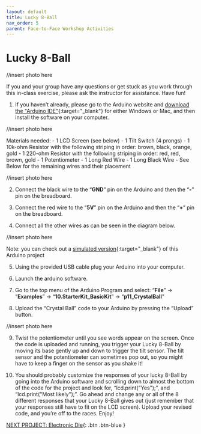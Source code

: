 ```yaml
---
layout: default
title: Lucky 8-Ball
nav_order: 5
parent: Face-to-Face Workshop Activities
---
```


# Lucky 8-Ball

//insert photo here

If you and your group have any questions or get stuck as you work through this in-class exercise, please ask the instructor for assistance.  Have fun!

1. If you haven’t already, please go to the Arduino website and [download the "Arduino IDE"](https://www.arduino.cc/en/Main/Software){:target="_blank"} for either Windows or Mac, and then install the software on your computer.

//insert photo here

Materials needed:
          - 1 LCD Screen (see below)
          - 1 Tilt Switch (4 prongs)
          - 1 10k-ohm Resistor with the following striping in order: brown, black, orange, gold
          - 1 220-ohm Resistor with the following striping in order: red, red, brown, gold
          - 1 Potentiometer
          - 1 Long Red Wire
          - 1 Long Black Wire
          - See Below for the remaining wires and their placement

//insert photo here

2. Connect the black wire to the “**GND**” pin on the Arduino and then the “**-**” pin on the breadboard.

3. Connect the red wire to the “**5V**” pin on the Arduino and then the “**+**” pin on the breadboard.

4. Connect all the other wires as can be seen in the diagram below.

//insert photo here

Note: you can check out a [simulated version](https://goo.gl/9Lo9wQ){:target="_blank"} of this Arduino project

5. Using the provided USB cable plug your Arduino into your computer.

6. Launch the arduino software.

7. Go to the top menu of the Arduino Program and select: “**File**” -> “**Examples**” -> “**10.StarterKit_BasicKit**” -> “**p11_CrystalBall**”

8. Upload the “Crystal Ball” code to your Arduino by pressing the “Upload” button.

//insert photo here

9. Twist the potentiometer until you see words appear on the screen. Once the code is uploaded and running, you trigger your Lucky 8-Ball by moving its base gently up and down to trigger the tilt sensor. The tilt sensor and the potentiometer can sometimes pop out, so you might have to keep a finger on the sensor as you shake it!

10. You should probably customize the responses of your lucky 8-Ball by going into the Arduino software and scrolling down to almost the bottom of the code for the project and look for, “lcd.print("Yes");”, and “lcd.print("Most likely");”. Go ahead and change any or all of the 8 different responses that your Lucky 8-Ball gives out (just remember that your responses still have to fit on the LCD screen). Upload your revised code, and you’re off to the races. Enjoy!

[NEXT PROJECT: Electronic Die](electronic_die.html){: .btn .btn-blue }

